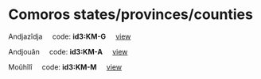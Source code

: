 # Comoros states/provinces/counties
Andjazîdja&nbsp;&nbsp;&nbsp;&nbsp;&nbsp;code: **id3:KM-G**&nbsp;&nbsp;&nbsp;&nbsp;&nbsp;[view](../../export/geojson/medium/id3/km/g.geojson)&nbsp;&nbsp;&nbsp;&nbsp;&nbsp;


Andjouân&nbsp;&nbsp;&nbsp;&nbsp;&nbsp;code: **id3:KM-A**&nbsp;&nbsp;&nbsp;&nbsp;&nbsp;[view](../../export/geojson/medium/id3/km/a.geojson)&nbsp;&nbsp;&nbsp;&nbsp;&nbsp;


Moûhîlî&nbsp;&nbsp;&nbsp;&nbsp;&nbsp;code: **id3:KM-M**&nbsp;&nbsp;&nbsp;&nbsp;&nbsp;[view](../../export/geojson/medium/id3/km/m.geojson)&nbsp;&nbsp;&nbsp;&nbsp;&nbsp;

